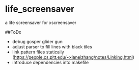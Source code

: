 # life_screensaver
a life screensaver for xscreensaver

##ToDo
- debug gosper glider gun
- adjust parser to fill lines with black tiles
- link pattern files statically (https://people.cs.pitt.edu/~xianeizhang/notes/Linking.html)
- introduce dependencies into makefile
